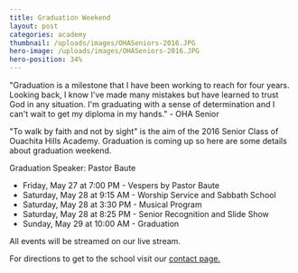 ```yaml
---
title: Graduation Weekend
layout: post
categories: academy
thumbnail: /uploads/images/OHASeniors-2016.JPG
hero-image: /uploads/images/OHASeniors-2016.JPG
hero-position: 34%
---
```

"Graduation is a milestone that I have been working to reach for four years. Looking back, I know I've made many mistakes
but have learned to trust God in any situation. I'm graduating with a sense of determination and I can't wait to get my
diploma in my hands." - OHA Senior

"To walk by faith and not by sight" is the aim of the 2016 Senior Class of Ouachita Hills Academy. Graduation is coming up so here
are some details about graduation weekend.

Graduation Speaker: Pastor Baute

- Friday,   May 27 at 7:00 PM - Vespers by Pastor Baute
- Saturday, May 28 at 9:15 AM - Worship Service and Sabbath School
- Saturday, May 28 at 3:30 PM - Musical Program
- Saturday, May 28 at 8:25 PM - Senior Recognition and Slide Show
- Sunday,   May 29 at 10:00 AM - Graduation

All events will be streamed on our live stream.

For directions to get to the school visit our [contact page.](http://www.ouachitahills.org/pages/contact)
